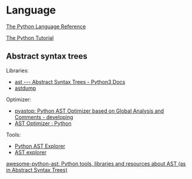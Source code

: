 # Language
[The Python Language Reference](https://docs.python.org/3/reference/index.html)

[The Python Tutorial](https://docs.python.org/3/tutorial/index.html)

## Abstract syntax trees
Libraries:
- [ast --- Abstract Syntax Trees - Python3 Docs](https://docs.python.org/3/library/ast.html)
- [astdump](https://pypi.org/project/astdump/)

Optimizer:
- [pyastop: Python AST Optimizer based on Global Analysis and Comments - developing](https://github.com/xiaonanln/pyastop)
- [AST Optimizer : Python](https://www.reddit.com/r/Python/comments/16xbi2/ast_optimizer/)

Tools:
- [Python AST Explorer](https://python-ast-explorer.com/)
- [AST explorer](https://astexplorer.net/)

[awesome-python-ast: Python tools, libraries and resources about AST (as in Abstract Syntax Trees)](https://github.com/gyermolenko/awesome-python-ast)